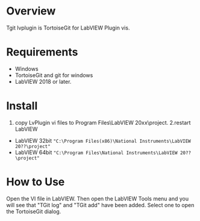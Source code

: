 # Overview
  Tgit lvplugin is TortoiseGit for LabVIEW Plugin vis.

# Requirements
* Windows
* TortoiseGit and git for windows
* LabVIEW 2018 or later.

# Install
 1. copy LvPlugin vi files to Program Files\LabVIEW 20xx\project.
 2.restart LabVIEW

* LabVIEW 32bit  `"C:\Program Files(x86)\National Instruments\LabVIEW 20??\project"`
* LabVIEW 64bit  `"C:\Program Files\National Instruments\LabVIEW 20??\project"`

# How to Use
 Open the VI file in LabVIEW. Then open the LabVIEW Tools menu and you will see that  "TGit log" and "TGit add" have been added. Select one to open the TortoiseGit dialog.
